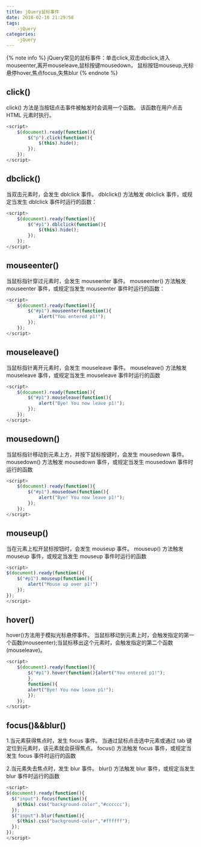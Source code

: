 ```yaml
---
title: jQuery鼠标事件
date: 2018-02-18 21:29:58
tags:
	-jQuery
categories:
	-jQuery
---
```


{% note info %}
jQuery常见的鼠标事件：单击click,双击dbclick,进入mouseenter,离开mouseleave,鼠标按键mousedown，
鼠标按钮mouseup,光标悬停hover,焦点focus,失焦blur
{% endnote %}

## click()

click() 方法是当按钮点击事件被触发时会调用一个函数。
该函数在用户点击 HTML 元素时执行。

```js
<script>
	$(document).ready(function(){
		$("p").click(function(){
			$(this).hide();
		});
	});
</script>
```

## dbclick()

当双击元素时，会发生 dblclick 事件。
dblclick() 方法触发 dblclick 事件，或规定当发生 dblclick 事件时运行的函数：

```js
<script>
	$(document).ready(function(){
		$("#p1").dblclick(function(){
			$(this).hide();
		});
	});
</script>
```

## mouseenter()

当鼠标指针穿过元素时，会发生 mouseenter 事件。
mouseenter() 方法触发 mouseenter 事件，或规定当发生 mouseenter 事件时运行的函数：

```js
<script>
	$(document).ready(function(){
		$("#p1").mouseenter(function(){
			alert("You entered p1!");
		});
	});
</script>
```

## mouseleave()

当鼠标指针离开元素时，会发生 mouseleave 事件。
mouseleave() 方法触发 mouseleave 事件，或规定当发生 mouseleave 事件时运行的函数

```js
<script>
	$(document).ready(function(){
		$("#p1").mouseleave(function(){
			alert("Bye! You now leave p1!");
		});
	});
</script>
```

## mousedown()

当鼠标指针移动到元素上方，并按下鼠标按键时，会发生 mousedown 事件。
mousedown() 方法触发 mousedown 事件，或规定当发生 mousedown 事件时运行的函数

```js
<script>
	$(document).ready(function(){
		$("#p1").mousedown(function(){
			alert("Bye! You now leave p1!");
		});
	});
</script>
```

## mouseup()

当在元素上松开鼠标按钮时，会发生 mouseup 事件。
mouseup() 方法触发 mouseup 事件，或规定当发生 mouseup 事件时运行的函数

```js
<script>
$(document).ready(function(){
	$("#p1").mouseup(function(){
		alert("Mouse up over p1!")
	});
});
</script>
```

## hover()

hover()方法用于模拟光标悬停事件。
当鼠标移动到元素上时，会触发指定的第一个函数(mouseenter);当鼠标移出这个元素时，会触发指定的第二个函数(mouseleave)。

```js
<script>
	$(document).ready(function(){
		$("#p1").hover(function(){alert("You entered p1!");
		},
		function(){
		alert("Bye! You now leave p1!");
		});
	});
</script>
```

## focus()&&blur()

1.当元素获得焦点时，发生 focus 事件。
当通过鼠标点击选中元素或通过 tab 键定位到元素时，该元素就会获得焦点。
focus() 方法触发 focus 事件，或规定当发生 focus 事件时运行的函数

2.当元素失去焦点时，发生 blur 事件。
blur() 方法触发 blur 事件，或规定当发生 blur 事件时运行的函数

```js
<script>
$(document).ready(function(){
  $("input").focus(function(){
    $(this).css("background-color","#cccccc");
  });
  $("input").blur(function(){
    $(this).css("background-color","#ffffff");
  });
});
</script>

```
